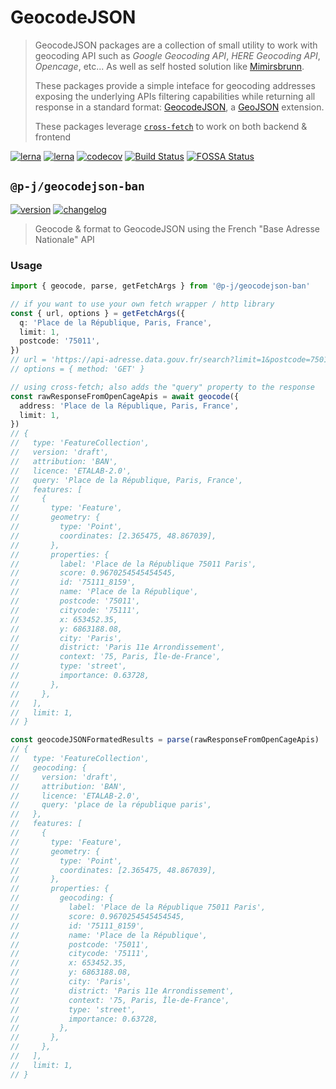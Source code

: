 # GeocodeJSON

> GeocodeJSON packages are a collection of small utility to work with geocoding API such as _Google Geocoding API_, _HERE Geocoding API_, _Opencage_, etc... As well as self hosted solution like [Mimirsbrunn](https://github.com/CanalTP/mimirsbrunn).
>
> These packages provide a simple inteface for geocoding addresses exposing the underlying APIs filtering capabilities while returning all response in a standard format: [GeocodeJSON](https://github.com/geocoders/geocodejson-spec/tree/master/draft),
> a [GeoJSON](https://tools.ietf.org/html/rfc7946) extension.
>
> These packages leverage [`cross-fetch`](https://github.com/lquixada/cross-fetch) to work on both backend & frontend

[![lerna](https://img.shields.io/badge/build%20with-lerna-cc00ff?style=flat-square)](https://lerna.js.org/)
[![lerna](https://img.shields.io/badge/released%20with-changeset-blue?style=flat-square)](https://github.com/atlassian/changesets/)
[![codecov](https://img.shields.io/codecov/c/github/p-j/geocodejson?style=flat-square)](https://codecov.io/gh/p-j/geocodejson)
[![Build Status](https://img.shields.io/github/workflow/status/p-j/geocodejson/Build?style=flat-square)](https://github.com/p-j/geocodejson/actions?query=workflow%3ABuild)
[![FOSSA Status](https://app.fossa.com/api/projects/git%2Bgithub.com%2Fp-j%2Fgeocodejson.svg?type=shield)](https://app.fossa.com/projects/git%2Bgithub.com%2Fp-j%2Fgeocodejson?ref=badge_shield)

## `@p-j/geocodejson-ban`

[![version](https://img.shields.io/npm/v/@p-j/geocodejson-ban?style=flat-square)](https://npmjs.com/package/@p-j/geocodejson-ban) [![changelog](https://img.shields.io/badge/changelog-%2B-lightgrey?style=flat-square)](https://changelogs.xyz/@p-j/geocodejson-ban)

> Geocode & format to GeocodeJSON using the French "Base Adresse Nationale" API

### Usage

```ts
import { geocode, parse, getFetchArgs } from '@p-j/geocodejson-ban'

// if you want to use your own fetch wrapper / http library
const { url, options } = getFetchArgs({
  q: 'Place de la République, Paris, France',
  limit: 1,
  postcode: '75011',
})
// url = 'https://api-adresse.data.gouv.fr/search?limit=1&postcode=75011&q=Place+de+la+R%C3%A9publique,+Paris,+France'
// options = { method: 'GET' }

// using cross-fetch; also adds the "query" property to the response
const rawResponseFromOpenCageApis = await geocode({
  address: 'Place de la République, Paris, France',
  limit: 1,
})
// {
//   type: 'FeatureCollection',
//   version: 'draft',
//   attribution: 'BAN',
//   licence: 'ETALAB-2.0',
//   query: 'Place de la République, Paris, France',
//   features: [
//     {
//       type: 'Feature',
//       geometry: {
//         type: 'Point',
//         coordinates: [2.365475, 48.867039],
//       },
//       properties: {
//         label: 'Place de la République 75011 Paris',
//         score: 0.9670254545454545,
//         id: '75111_8159',
//         name: 'Place de la République',
//         postcode: '75011',
//         citycode: '75111',
//         x: 653452.35,
//         y: 6863188.08,
//         city: 'Paris',
//         district: 'Paris 11e Arrondissement',
//         context: '75, Paris, Île-de-France',
//         type: 'street',
//         importance: 0.63728,
//       },
//     },
//   ],
//   limit: 1,
// }

const geocodeJSONFormatedResults = parse(rawResponseFromOpenCageApis)
// {
//   type: 'FeatureCollection',
//   geocoding: {
//     version: 'draft',
//     attribution: 'BAN',
//     licence: 'ETALAB-2.0',
//     query: 'place de la république paris',
//   },
//   features: [
//     {
//       type: 'Feature',
//       geometry: {
//         type: 'Point',
//         coordinates: [2.365475, 48.867039],
//       },
//       properties: {
//         geocoding: {
//           label: 'Place de la République 75011 Paris',
//           score: 0.9670254545454545,
//           id: '75111_8159',
//           name: 'Place de la République',
//           postcode: '75011',
//           citycode: '75111',
//           x: 653452.35,
//           y: 6863188.08,
//           city: 'Paris',
//           district: 'Paris 11e Arrondissement',
//           context: '75, Paris, Île-de-France',
//           type: 'street',
//           importance: 0.63728,
//         },
//       },
//     },
//   ],
//   limit: 1,
// }
```

